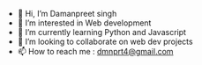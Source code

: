 - 👋 Hi, I’m Damanpreet singh
- 👀 I’m interested in Web development
- 🌱 I’m currently learning Python and Javascript
- 💞️ I’m looking to collaborate on web dev projects
- 📫 How to reach me : dmnprt4@gmail.com

<!---
data-pirate/data-pirate is a ✨ special ✨ repository because its `README.md` (this file) appears on your GitHub profile.
You can click the Preview link to take a look at your changes.
--->
